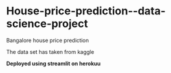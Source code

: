 # House-price-prediction--data-science-project
Bangalore house price prediction

The data set has taken from kaggle 

**Deployed using streamlit on herokuu**
